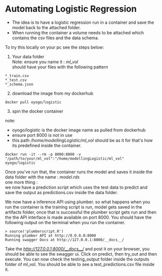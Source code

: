 # Automating Logistic Regression   

* The idea is to have a logistic regression run in a container and save the model back to the attached folder.   
* When running the container a volume needs to be attached which contains the csv files and the data schema.    

To try this locally on your pc see the steps below: 

1. Your data folder   
Note: ensure you name it : *ml_vol*      
should have your files with the following pattern     
```
*_train.csv
*_test.csv
*_schema.json 

```

2.  download the image from my dockerhub 

```
docker pull oyogo/logistic

```

3. spin the docker container   

note: 
 * oyogo/logistic is the docker image name as pulled from dockerhub   
 * ensure port 8000 is not in use     
 * this path _/home/modellingLogistic/ml_vol_ should be as it for that's how its predefined inside the container.   
 
```
docker run -it --rm -p 8000:8000 -v "/path/to/your/ml_vol":"/home/modellingLogistic/ml_vol"  oyogo/logistic

```

Once you've run that, the container runs the model and saves it inside the data folder with the name : *model.rds*   
one more thing :  
we now have a prediction script which uses the test data to predict and save the output as predictions.csv inside the data folder.   

We now have a inference API using plumber. so what happens when you run the container is the training script is run, model gets saved in the artifacts folder, once that is successful the plumber script gets run and then the the API interface is made available on port 8000.  You should have the following output on the terminal when you run the container.  

```
> source('plumberscript.R')
Running plumber API at http://0.0.0.0:8000
Running swagger Docs at http://127.0.0.1:8000/__docs__/

```
Take the _http://127.0.0.1:8000/__docs__/_ and post it on your browser, you should be able to see the swagger ui. Click on predict, then try_out and then execute. 
You can now check the testing_output folder inside the outputs folder of ml_vol. You should be able to see a test_predictions.csv file inside it.  


